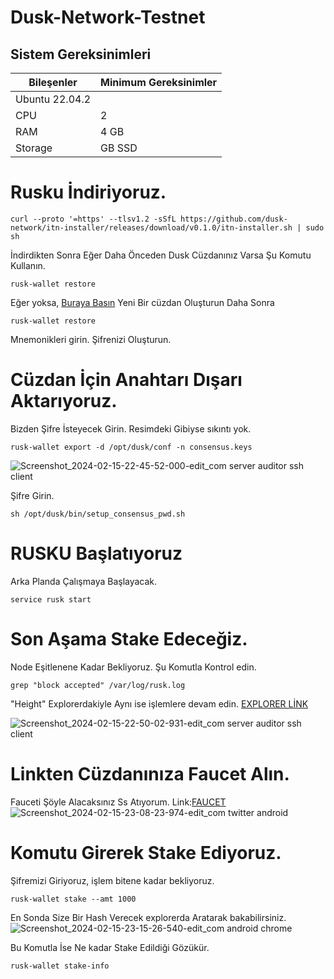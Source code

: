 # Dusk-Network-Testnet

## Sistem Gereksinimleri
| Bileşenler | Minimum Gereksinimler | 
| ------------ | ------------ |
| Ubuntu 22.04.2 |
| CPU |	2 |
| RAM	| 4 GB |
| Storage	|  GB SSD |

# Rusku İndiriyoruz.

```
curl --proto '=https' --tlsv1.2 -sSfL https://github.com/dusk-network/itn-installer/releases/download/v0.1.0/itn-installer.sh | sudo sh
```

İndirdikten Sonra Eğer Daha Önceden Dusk Cüzdanınız Varsa Şu Komutu Kullanın.

```
rusk-wallet restore
```

Eğer yoksa, [Buraya Basın](https://wallet.dusk.network/setup/)
Yeni Bir cüzdan Oluşturun Daha Sonra

```
rusk-wallet restore
```

Mnemonikleri girin. Şifrenizi Oluşturun.

# Cüzdan İçin Anahtarı Dışarı Aktarıyoruz. 
Bizden Şifre İsteyecek Girin.
Resimdeki Gibiyse sıkıntı yok.

```
rusk-wallet export -d /opt/dusk/conf -n consensus.keys
```

![Screenshot_2024-02-15-22-45-52-000-edit_com server auditor ssh client](https://github.com/tuncgs52/Dusk-Network-Testnet/assets/80161670/7d5a2823-6d64-4e30-bbec-d506f85bfca8)

Şifre Girin.

```
sh /opt/dusk/bin/setup_consensus_pwd.sh
```


# RUSKU Başlatıyoruz

Arka Planda Çalışmaya Başlayacak.

```
service rusk start
```

# Son Aşama Stake Edeceğiz.

Node Eşitlenene Kadar Bekliyoruz. Şu Komutla Kontrol edin.

```
grep "block accepted" /var/log/rusk.log
```

"Height" Explorerdakiyle Aynı ise işlemlere devam edin.
[EXPLORER LİNK](https://explorer.dusk.network/)

![Screenshot_2024-02-15-22-50-02-931-edit_com server auditor ssh client](https://github.com/tuncgs52/Dusk-Network-Testnet/assets/80161670/db278e2d-d332-4042-92c6-34f4a4e9c8ef)


# Linkten Cüzdanınıza Faucet Alın.

Fauceti Şöyle Alacaksınız Ss Atıyorum.
Link:[FAUCET](https://faucet.dusk.network/#)
![Screenshot_2024-02-15-23-08-23-974-edit_com twitter android](https://github.com/tuncgs52/Dusk-Network-Testnet/assets/80161670/a4f87cf3-ffc3-4887-b49a-a3b0dc7b365a)

# Komutu Girerek Stake Ediyoruz.
Şifremizi Giriyoruz, işlem bitene kadar bekliyoruz. 

```
rusk-wallet stake --amt 1000
```
En Sonda Size Bir Hash Verecek explorerda Aratarak bakabilirsiniz.
![Screenshot_2024-02-15-23-15-26-540-edit_com android chrome](https://github.com/tuncgs52/Dusk-Network-Testnet/assets/80161670/f66655db-8158-4393-8e1a-244adf00fb89)

Bu Komutla İse Ne kadar Stake Edildiği Gözükür.

```
rusk-wallet stake-info
```









